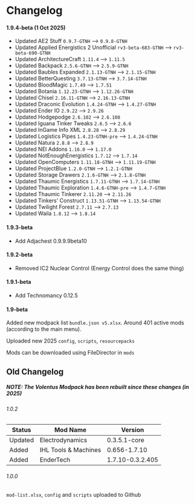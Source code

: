 # Changelog

#### 1.9.4-beta (1 Oct 2025)

- Updated AE2 Stuff `0.9.7-GTNH` --> `0.9.8-GTNH`
- Updated Applied Energistics 2 Unofficial `rv3-beta-683-GTNH` --> `rv3-beta-690-GTNH`
- Updated ArchitectureCraft `1.11.4` --> `1.11.5`
- Updated Backpack `2.5.6-GTNH` --> `2.5.9-GTNH`
- Updated Baubles Expanded `2.1.13-GTNH` --> `2.1.15-GTNH`
- Updated BetterQuesting `3.7.13-GTNH` --> `3.7.14-GTNH`
- Updated BloodMagic `1.7.49` --> `1.7.51`
- Updated Botania `1.12.23-GTNH` --> `1.12.26-GTNH`
- Updated Chisel `2.16.11-GTNH` --> `2.16.13-GTNH`
- Updated Draconic Evolution `1.4.24-GTNH` --> `1.4.27-GTNH`
- Updated Ender IO `2.9.22` --> `2.9.26`
- Updated Hodgepodge `2.6.102` --> `2.6.108`
- Updated Iguana Tinker Tweaks `2.6.5` --> `2.6.6`
- Updated InGame Info XML `2.8.28` --> `2.8.29`
- Updated Logistics Pipes `1.4.23-GTNH-pre` --> `1.4.24-GTNH`
- Updated Natura `2.8.8` --> `2.8.9`
- Updated NEI Addons `1.16.0` --> `1.17.0`
- Updated NotEnoughEnergistics `1.7.12` --> `1.7.14`
- Updated OpenComputers `1.11.18-GTNH` --> `1.11.19-GTNH`
- Updated ProjectBlue `1.2.0-GTNH` --> `1.2.1-GTNH`
- Updated Storage Drawers `2.1.6-GTNH` --> `2.1.8-GTNH`
- Updated Thaumic Energistics `1.7.11-GTNH` --> `1.7.14-GTNH`
- Updated Thaumic Exploration `1.4.6-GTNH-pre` --> `1.4.7-GTNH`
- Updated Thaumic Tinkerer `2.11.20` --> `2.11.26`
- Updated Tinkers' Construct `1.13.51-GTNH` --> `1.13.54-GTNH`
- Updated Twilight Forest `2.7.11` --> `2.7.13`
- Updated Waila `1.8.12` --> `1.8.14`

#### 1.9.3-beta

- Add Adjachest 0.9.9.9beta10

#### 1.9.2-beta

- Removed IC2 Nuclear Control (Energy Control does the same thing)

#### 1.9.1-beta

- Add Technomancy 0.12.5

#### 1.9-beta

Added new modpack list `bundle.json v5.xlsx`. Around 401 active mods (according to the main menu).

Uploaded new 2025 `config`, `scripts`, `resourcepacks`

Mods can be downloaded using FileDirector in `mods`

## Old Changelog

##### NOTE: The Volentus Modpack has been rebuilt since these changes (in 2025)

###### 1.0.2

| Status  | Mod Name             | Version          |
| ------- | -------------------- | ---------------- |
| Updated | Electrodynamics      | 0.3.5.1-core     |
| Added   | IHL Tools & Machines | 0.656-1.7.10     |
| Added   | EnderTech            | 1.7.10-0.3.2.405 |

###### 1.0.0

`mod-list.xlsx`, `config` and `scripts` uploaded to Github